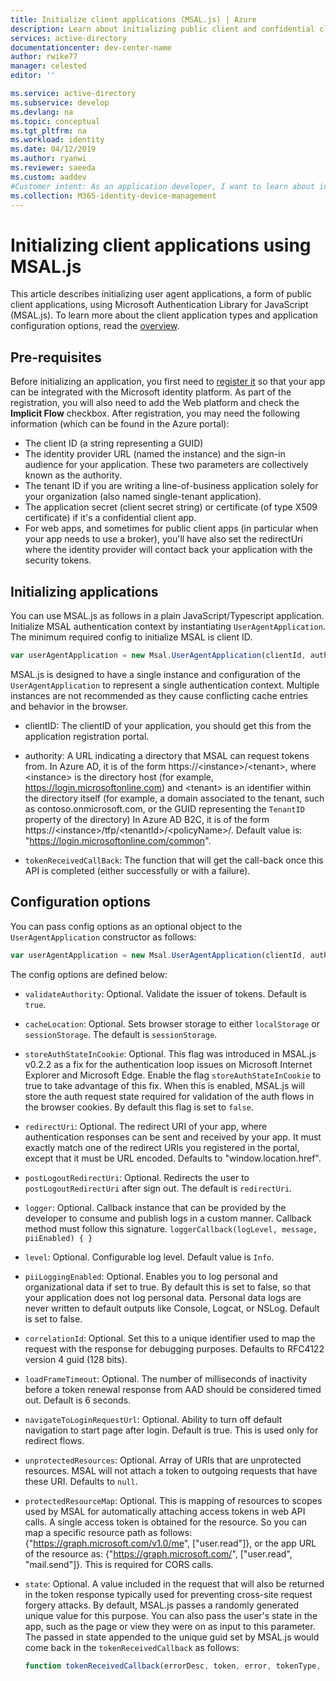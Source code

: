 ```yaml
---
title: Initialize client applications (MSAL.js) | Azure
description: Learn about initializing public client and confidential client applications using the Microsoft Authentication Library for JavaScript (MSAL.js). 
services: active-directory
documentationcenter: dev-center-name
author: rwike77
manager: celested
editor: ''

ms.service: active-directory
ms.subservice: develop
ms.devlang: na
ms.topic: conceptual
ms.tgt_pltfrm: na
ms.workload: identity
ms.date: 04/12/2019
ms.author: ryanwi
ms.reviewer: saeeda
ms.custom: aaddev
#Customer intent: As an application developer, I want to learn about initializing client applications so I can decide if this platform meets my application development needs and requirements.
ms.collection: M365-identity-device-management
---
```


# Initializing client applications using MSAL.js
This article describes initializing user agent applications, a form of public client applications, using Microsoft Authentication Library for JavaScript (MSAL.js).  To learn more about the client application types and application configuration options, read the [overview](msal-client-applications.md).

## Pre-requisites
Before initializing an application, you first need to [register it](quickstart-v2-javascript.md) so that your app can be integrated with the Microsoft identity platform. As part of the registration, you will also need to add the Web platform and check the **Implicit Flow** checkbox.  After registration, you may need the following information (which can be found in the Azure portal):

- The client ID (a string representing a GUID)
- The identity provider URL (named the instance) and the sign-in audience for your application. These two parameters are collectively known as the authority.
- The tenant ID if you are writing a line-of-business application solely for your organization (also named single-tenant application).
- The application secret (client secret string) or certificate (of type X509 certificate) if it's a confidential client app.
- For web apps, and sometimes for public client apps (in particular when your app needs to use a broker), you'll have also set the redirectUri where the identity provider will contact back your application with the security tokens.

## Initializing applications

You can use MSAL.js as follows in a plain JavaScript/Typescript application. Initialize MSAL authentication context by instantiating `UserAgentApplication`. The minimum required config to initialize MSAL is client ID.

```javascript
var userAgentApplication = new Msal.UserAgentApplication(clientId, authority, tokenReceivedCallBack);
```

MSAL.js is designed to have a single instance and configuration of the `UserAgentApplication` to represent a single authentication context. Multiple instances are not recommended as they cause conflicting cache entries and behavior in the browser.

- clientID: The clientID of your application, you should get this from the application registration portal.

- authority: A URL indicating a directory that MSAL can request tokens from. In Azure AD, it is of the form https://&lt;instance&gt;/&lt;tenant&gt;, where &lt;instance&gt; is the directory host (for example, https://login.microsoftonline.com) and &lt;tenant&gt; is an identifier within the directory itself (for example, a domain associated to the tenant, such as contoso.onmicrosoft.com, or the GUID representing the `TenantID` property of the directory) In Azure AD B2C, it is of the form https://&lt;instance&gt;/tfp/&lt;tenantId&gt;/&lt;policyName&gt;/. Default value is: "https://login.microsoftonline.com/common".

- `tokenReceivedCallBack`: The function that will get the call-back once this API is completed (either successfully or with a failure).

## Configuration options
You can pass config options as an optional object to the `UserAgentApplication` constructor as follows:

```javascript
var userAgentApplication = new Msal.UserAgentApplication(clientId, authority, tokenReceivedCallBack, { logger: logger, cacheLocation: 'localStorage'});
```

The config options are defined below:

- `validateAuthority`: Optional.  Validate the issuer of tokens. Default is `true`.

- `cacheLocation`: Optional.  Sets browser storage to either `localStorage` or `sessionStorage`. The default is `sessionStorage`.

- `storeAuthStateInCookie`: Optional.  This flag was introduced in MSAL.js v0.2.2 as a fix for the authentication loop issues on Microsoft Internet Explorer and Microsoft Edge. Enable the flag `storeAuthStateInCookie` to true to take advantage of this fix. When this is enabled, MSAL.js will store the auth request state required for validation of the auth flows in the browser cookies. By default this flag is set to `false`.

- `redirectUri`: Optional.  The redirect URI of your app, where authentication responses can be sent and received by your app. It must exactly match one of the redirect URIs you registered in the portal, except that it must be URL encoded. Defaults to "window.location.href".

- `postLogoutRedirectUri`: Optional.  Redirects the user to `postLogoutRedirectUri` after sign out. The default is `redirectUri`.

- `logger`: Optional.  Callback instance that can be provided by the developer to consume and publish logs in a custom manner. Callback method must follow this signature. `loggerCallback(logLevel, message, piiEnabled) { }`

- `level`: Optional.  Configurable log level. Default value is `Info`.

- `piiLoggingEnabled`: Optional.  Enables you to log personal and organizational data if set to true. By default this is set to false, so that your application does not log personal data. Personal data logs are never written to default outputs like Console, Logcat, or NSLog. Default is set to false.

- `correlationId`: Optional.  Set this to a unique identifier used to map the request with the response for debugging purposes. Defaults to RFC4122 version 4 guid (128 bits).

- `loadFrameTimeout`: Optional.  The number of milliseconds of inactivity before a token renewal response from AAD should be considered timed out. Default is 6 seconds.

- `navigateToLoginRequestUrl`: Optional. Ability to turn off default navigation to start page after login. Default is true. This is used only for redirect flows.

- `unprotectedResources`: Optional.  Array of URIs that are unprotected resources. MSAL will not attach a token to outgoing requests that have these URI. Defaults to `null`.

- `protectedResourceMap`: Optional.  This is mapping of resources to scopes used by MSAL for automatically attaching access tokens in web API calls. A single access token is obtained for the resource. So you can map a specific resource path as follows: {"https://graph.microsoft.com/v1.0/me", ["user.read"]}, or the app URL of the resource as: {"https://graph.microsoft.com/", ["user.read", "mail.send"]}. This is required for CORS calls.

- `state`: Optional.  A value included in the request that will also be returned in the token response typically used for preventing cross-site request forgery attacks. By default, MSAL.js passes a randomly generated unique value for this purpose. You can also pass the user's state in the app, such as the page or view they were on as input to this parameter. The passed in state appended to the unique guid set by MSAL.js would come back in the `tokenReceivedCallback` as follows:

    ```javascript
    function tokenReceivedCallback(errorDesc, token, error, tokenType, state) {}
    ```